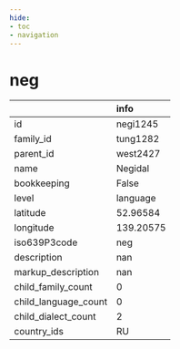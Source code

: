 ```yaml
---
hide:
- toc
- navigation
---
```

# neg
|                      | info      |
|:---------------------|:----------|
| id                   | negi1245  |
| family_id            | tung1282  |
| parent_id            | west2427  |
| name                 | Negidal   |
| bookkeeping          | False     |
| level                | language  |
| latitude             | 52.96584  |
| longitude            | 139.20575 |
| iso639P3code         | neg       |
| description          | nan       |
| markup_description   | nan       |
| child_family_count   | 0         |
| child_language_count | 0         |
| child_dialect_count  | 2         |
| country_ids          | RU        |